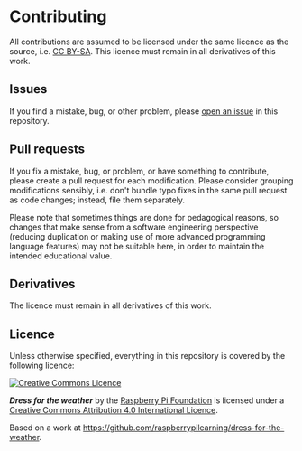 # Contributing

All contributions are assumed to be licensed under the same licence as the source, i.e. [CC BY-SA](http://creativecommons.org/licenses/by-sa/4.0/). This licence must remain in all derivatives of this work.

## Issues

If you find a mistake, bug, or other problem, please [open an issue](https://github.com/raspberrypilearning/dress-for-the-weather/issues) in this repository.

## Pull requests

If you fix a mistake, bug, or problem, or have something to contribute, please create a pull request for each modification. Please consider grouping modifications sensibly, i.e. don't bundle typo fixes in the same pull request as code changes; instead, file them separately.

Please note that sometimes things are done for pedagogical reasons, so changes that make sense from a software engineering perspective (reducing duplication or making use of more advanced programming language features) may not be suitable here, in order to maintain the intended educational value.

## Derivatives

The licence must remain in all derivatives of this work.

## Licence

Unless otherwise specified, everything in this repository is covered by the following licence:

[![Creative Commons Licence](http://i.creativecommons.org/l/by-sa/4.0/88x31.png)](http://creativecommons.org/licenses/by-sa/4.0/)

***Dress for the weather*** by the [Raspberry Pi Foundation](http://www.raspberrypi.org) is licensed under a [Creative Commons Attribution 4.0 International Licence](http://creativecommons.org/licenses/by-sa/4.0/).

Based on a work at https://github.com/raspberrypilearning/dress-for-the-weather.
